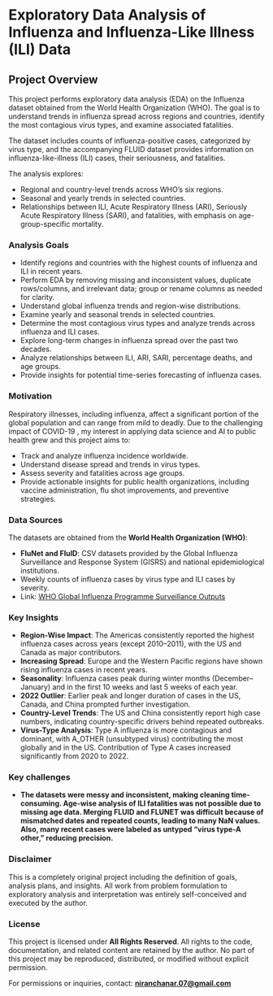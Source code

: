 # Exploratory Data Analysis of Influenza and Influenza-Like Illness (ILI) Data

## Project Overview
This project performs exploratory data analysis (EDA) on the Influenza dataset obtained from the World Health Organization (WHO). The goal is to understand trends in influenza spread across regions and countries, identify the most contagious virus types, and examine associated fatalities.

The dataset includes counts of influenza-positive cases, categorized by virus type, and the accompanying FLUID dataset provides information on influenza-like-illness (ILI) cases, their seriousness, and fatalities.

The analysis explores:
- Regional and country-level trends across WHO’s six regions.
- Seasonal and yearly trends in selected countries.
- Relationships between ILI, Acute Respiratory Illness (ARI), Seriously Acute Respiratory Illness (SARI), and fatalities, with emphasis on age-group-specific mortality.

### Analysis Goals
- Identify regions and countries with the highest counts of influenza and ILI in recent years.
- Perform EDA by removing missing and inconsistent values, duplicate rows/columns, and irrelevant data; group or rename columns as needed for clarity.
- Understand global influenza trends and region-wise distributions.
- Examine yearly and seasonal trends in selected countries.
- Determine the most contagious virus types and analyze trends across influenza and ILI cases.
- Explore long-term changes in influenza spread over the past two decades.
- Analyze relationships between ILI, ARI, SARI, percentage deaths, and age groups.
- Provide insights for potential time-series forecasting of influenza cases.

### Motivation
Respiratory illnesses, including influenza, affect a significant portion of the global population and can range from mild to deadly. Due to the challenging impact of COVID-19 , my interest in applying data science and AI to public health grew and this project aims to:
- Track and analyze influenza incidence worldwide.
- Understand disease spread and trends in virus types.
- Assess severity and fatalities across age groups.
- Provide actionable insights for public health organizations, including vaccine administration, flu shot improvements, and preventive strategies.

### Data Sources
The datasets are obtained from the **World Health Organization (WHO)**:
- **FluNet and FluID**: CSV datasets provided by the Global Influenza Surveillance and Response System (GISRS) and national epidemiological institutions.
- Weekly counts of influenza cases by virus type and ILI cases by severity.
- Link: [WHO Global Influenza Programme Surveillance Outputs](https://www.who.int/teams/global-influenza-programme/surveillance-and-monitoring/influenza-surveillance-outputs)

### Key Insights
- **Region-Wise Impact**: The Americas consistently reported the highest influenza cases across years (except 2010–2011), with the US and Canada as major contributors.
- **Increasing Spread**: Europe and the Western Pacific regions have shown rising influenza cases in recent years.
- **Seasonality**: Influenza cases peak during winter months (December–January) and in the first 10 weeks and last 5 weeks of each year.
- **2022 Outlier**: Earlier peak and longer duration of cases in the US, Canada, and China prompted further investigation.
- **Country-Level Trends**: The US and China consistently report high case numbers, indicating country-specific drivers behind repeated outbreaks.
- **Virus-Type Analysis**: Type A influenza is more contagious and dominant, with A_OTHER (unsubtyped virus) contributing the most globally and in the US. Contribution of Type A cases increased significantly from 2020 to 2022.

### Key challenges

- **The datasets were messy and inconsistent, making cleaning time-consuming. Age-wise analysis of ILI fatalities was not possible due to missing age data. Merging FLUID and FLUNET was difficult because of mismatched dates and repeated counts, leading to many NaN values. Also, many recent cases were labeled as untyped “virus type-A other,” reducing precision.**


### Disclaimer
This is a completely original project including the definition of goals, analysis plans, and insights. All work  from problem formulation to exploratory analysis and interpretation  was entirely self-conceived and executed by the author.


### License
This project is licensed under **All Rights Reserved**. All rights to the code, documentation, and related content are retained by the author. No part of this project may be reproduced, distributed, or modified without explicit permission.

For permissions or inquiries, contact: **niranchanar.07@gmail.com**
